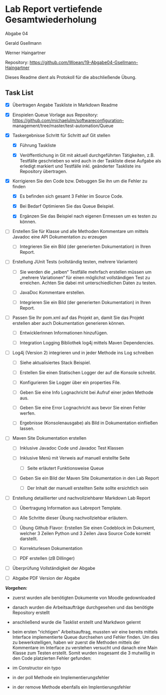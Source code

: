 # Lab Report vertiefende Gesamtwiederholung #

Abgabe 04

Gerald Gsellmann

Werner Haingartner

Repository: https://github.com/Woean/19-Abgabe04-Gsellmann-Haingartner

Dieses Readme dient als Protokoll für die abschließende Übung. 

## Task List ##

- [x] Übertragen Angabe Taskliste in Markdown Readme

- [x] Einspielen Queue Vorlage aus Repository: https://github.com/michaelulm/softwareconfiguration-
management/tree/master/test-automation/Queue

- [x] Taskergebnisse Schritt für Schritt auf Git stellen

  - [x] Führung Taskliste

  - [x] Veröffentlichung in Git mit aktuell durchgeführten Tätigkeiten, z.B. Testfälle geschrieben so wird auch in der Taskliste diese Aufgabe als erledigt markiert und Testfälle inkl. geänderter Taskliste ins Repository übertragen.

- [x] Korrigieren Sie den Code bzw. Debuggen Sie ihn um die Fehler zu finden

  - [x] Es befinden sich gesamt 3 Fehler im Source Code.

  - [x] Bei Bedarf Optimieren Sie das Queue Beispiel.

  - [x] Ergänzen Sie das Beispiel nach eigenen Ermessen um es testen zu können.

- [ ] Erstellen Sie für Klasse und alle Methoden Kommentare um mittels Javadoc eine API Dokumentation zu erzeugen

  - [ ] Integrieren Sie ein Bild (der generierten Dokumentation) in Ihren Report.

- [ ] Erstellung JUnit Tests (vollständig testen, mehrere Varianten)

  - [ ] Sie werden die „selben“ Testfälle mehrfach erstellen müssen um „mehrere Variationen“ für einen möglichst vollständigen Test zu erreichen. Achten Sie dabei mit unterschiedlichen Daten zu testen.

  - [ ] JavaDoc Kommentare erstellen.

  - [ ] Integrieren Sie ein Bild (der generierten Dokumentation) in Ihren Report.

- [ ] Passen Sie Ihr pom.xml auf das Projekt an, damit Sie das Projekt erstellen aber auch Dokumentation generieren können.

  - [ ] EntwicklerInnen Informationen hinzufügen.

  - [ ] Integration Logging Bibliothek log4j mittels Maven Dependencies.

- [ ] Log4j (Version 2) integrieren und in jeder Methode ins Log schreiben

  - [ ] Siehe aktualisiertes Stack Beispiel.

  - [ ] Erstellen Sie einen Statischen Logger der auf die Konsole schreibt.

  - [ ] Konfigurieren Sie Logger über ein properties File.

  - [ ] Geben Sie eine Info Lognachricht bei Aufruf einer jeden Methode aus.

  - [ ] Geben Sie eine Error Lognachricht aus bevor Sie einen Fehler werfen.

  - [ ] Ergebnisse (Konsolenausgabe) als Bild in Dokumentation einfließen lassen.

- [ ] Maven Site Dokumentation erstellen

  - [ ] Inklusive Javadoc Code und Javadoc Test Klassen

  - [ ] Inklusive Menü mit Verweis auf manuell erstellte Seite

    - [ ] Seite erläutert Funktionsweise Queue

  - [ ] Geben Sie ein Bild der Maven Site Dokumentation in den Lab Report

    - [ ] Der Inhalt der manuell erstellten Seite sollte ersichtlich sein

- [ ] Erstellung detaillierter und nachvollziehbarer Markdown Lab Report

  - [ ] Übertragung Information aus Labreport Template.

  - [ ] Alle Schritte dieser Übung nachvollziehbar erläutern.

  - [ ] Übung Github Flavor: Erstellen Sie einen Codeblock im Dokument, welcher 3   Zeilen Python und 3 Zeilen Java Source Code korrekt darstellt.

  - [ ] Korrekturlesen Dokumentation

  - [ ] PDF erstellen (zB Dillinger)

- [ ] Überprüfung Vollständigkeit der Abgabe

- [ ] Abgabe PDF Version der Abgabe

***Vorgehen:***

- zuerst wurden alle benötigten Dokumente von Moodle gedownloaded
- danach wurden die Arbeitsaufträge durchgesehen und das benötigte Repository erstellt
- anschließend wurde die Tasklist erstellt und Markdwon gelernt

- beim ersten "richtigen" Arbeitsauftrag, mussten wir eine bereits mittels Interface implementierte Queue durchsehen und Fehler finden. Um dies zu bewerkstelligen, haben wir zuerst die Methoden mittels der Kommentare im Interface zu verstehen versucht und danach eine Main Klasse zum Testen erstellt. Somit wurden insgesamt die 3 mutwillig in den Code platzierten Fehler gefunden: 
- im Constructor ein typo
- in der poll Methode ein Implementierungsfehler
- in der remove Methode ebenfalls ein Implentierungsfehler
